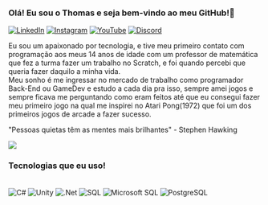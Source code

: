 ### Olá! Eu sou o Thomas e seja bem-vindo ao meu GitHub!👋
[![LinkedIn](https://img.shields.io/badge/LinkedIn-0077B5?style=for-the-badge&logo=linkedin&logoColor=white)](https://www.linkedin.com/in/tomlofi/)
[![Instagram](https://img.shields.io/badge/Instagram-E4405F?style=for-the-badge&logo=instagram&logoColor=white)](https://www.instagram.com/tomlofii/)
[![YouTube](https://img.shields.io/badge/YouTube-FF0000?style=for-the-badge&logo=youtube&logoColor=white)](https://www.youtube.com/channel/UCKqtCZyI1utvOiolIDuFP7w)
[![Discord](https://img.shields.io/badge/Discord-7289DA?style=for-the-badge&logo=discord&logoColor=white)](https://discord.gg/rccsQWNNrW)

Eu sou um apaixonado por tecnologia, e tive meu primeiro contato com programação aos meus 14 anos de idade com um professor de matemática que fez a turma fazer um trabalho no Scratch, e foi quando percebi que queria fazer daquilo a minha vida.<br/>
Meu sonho é me ingressar no mercado de trabalho como programador Back-End ou GameDev e estudo a cada dia pra isso, sempre amei jogos e sempre ficava me perguntando como eram feitos até que eu consegui fazer meu primeiro jogo na qual me inspirei no Atari Pong(1972) que foi um dos primeiros jogos de arcade a fazer sucesso.

"Pessoas quietas têm as mentes mais brilhantes" - Stephen Hawking
<div>
    <img align ="center" src= "https://user-images.githubusercontent.com/74038190/212750155-3ceddfbd-19d3-40a3-87af-8d329c8323c4.gif">
</div>

### Tecnologias que eu uso!

<div style="display: inline_block"><br/>
    <img align= "center" alt = "C#" src= "https://img.shields.io/badge/c%23-%23239120.svg?style=for-the-badge&logo=c-sharp&logoColor=white">
    <img align= "center" alt = "Unity" src= "https://img.shields.io/badge/Unity-100000?style=for-the-badge&logo=unity&logoColor=white" >
    <img align= "center" alt = ".Net" src= "https://img.shields.io/badge/.NET-512BD4?logo=dotnet&logoColor=fff">
    <img align= "center" alt = "SQL" src= "https://img.shields.io/badge/-SQL-000?&logo=MySQL&logoColor=4479A1">
    <img align= "center" alt = "Microsoft SQL" src= "https://img.shields.io/badge/Microsoft_SQL_Server-CC2927">
    <img align= "center" alt = "PostgreSQL" src= "https://img.shields.io/badge/postgresql-4169e1?style=for-the-badge&logo=postgresql&logoColor=white">
<div><br/>
